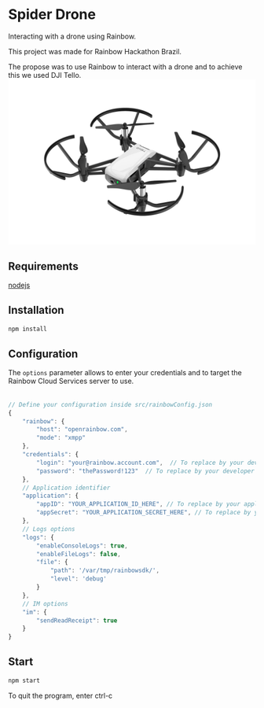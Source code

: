 # Spider Drone
Interacting with a drone using Rainbow.

This project was made for Rainbow Hackathon Brazil.

The propose was to use Rainbow to interact with a drone and to achieve this we used DJI Tello.
![](dji-tello.jpg?raw=true)

## Requirements

[nodejs](https://nodejs.org/en/)

## Installation

```bash
npm install
```

## Configuration

The `options` parameter allows to enter your credentials and to target the Rainbow Cloud Services server to use.

```js

// Define your configuration inside src/rainbowConfig.json
{
    "rainbow": {
        "host": "openrainbow.com",
        "mode": "xmpp"
    },
    "credentials": {
        "login": "your@rainbow.account.com",  // To replace by your developer credendials
        "password": "thePassword!123"  // To replace by your developer credentials
    },
    // Application identifier
    "application": {
        "appID": "YOUR_APPLICATION_ID_HERE", // To replace by your application ID
        "appSecret": "YOUR_APPLICATION_SECRET_HERE", // To replace by your application secret
    },
    // Logs options
    "logs": {
        "enableConsoleLogs": true,
        "enableFileLogs": false,
        "file": {
            "path": '/var/tmp/rainbowsdk/',
            "level": 'debug'
        }
    },
    // IM options
    "im": {
        "sendReadReceipt": true
    }
}

```

## Start

```bash
npm start
```

To quit the program, enter ctrl-c

